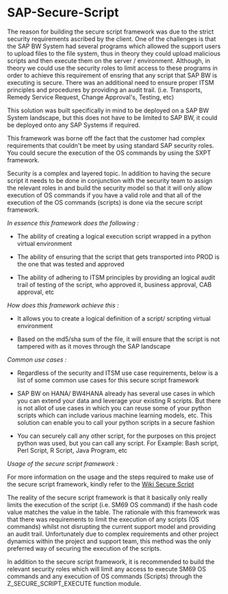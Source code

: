 # SAP-Secure-Script

The reason for building the secure script framework was due to the strict security requirements ascribed by the client. One of the challenges is that the SAP BW System had several programs which allowed the support users to upload files to the file system, thus in theory they could upload malicious scripts and then execute them on the server / environment.
Although, in theory we could use the security roles to limit access to these programs in order to achieve this requirement of ensring that any script that SAP BW is executing is secure. There was an additional need to ensure proper ITSM principles and procedures by providing an audit trail. (i.e. Transports, Remedy Service Request, Change Approval's, Testing, etc)

This solution was built specifically in mind to be deployed on a SAP BW System landscape, but this does not have to be limited to SAP BW, it could be deployed onto any SAP Systems if required. 

This framework was borne off the fact that the customer had complex requirements that couldn't be meet by using standard SAP security roles. You could secure the execution of the OS commands by using the SXPT framework.

Security is a complex and layered topic. In addition to having the secure script it needs to be done in conjunction with the security team to assign the relevant roles in and build the security model so that it will only allow execution of OS commands if you have a valid role and that all of the execution of the OS commands (scripts) is done via the secure script framework.

*In essence this framework does the following :*

  * The ability of creating a logical execution script wrapped in a python virtual environment
  
  * The ability of ensuring that the script that gets transported into PROD is the one that was tested and approved

  * The ability of adhering to ITSM principles by providing an logical audit trail of testing of the script, who approved it, business approval, CAB approval, etc

*How does this framework achieve this :*

  * It allows you to create a logical definition of a script/ scripting virtual environment

  * Based on the md5/sha sum of the file, it will ensure that the script is not tampered with as it moves through the SAP landscape

*Common use cases :*

  * Regardless of the security and ITSM use case requirements, below is a list of some common use cases for this secure script framework

  * SAP BW on HANA/ BW4HANA already has several use cases in which you can extend your data and leverage your existing R scripts. But there is not allot of use cases in which you can reuse some of your python scripts which can include various machine learning models, etc. This solution can enable you to call your python scripts in a secure fashion

  * You can securely call any other script, for the purposes on this project python was used, but you can call any script. For Example: Bash script, Perl Script, R Script, Java Program, etc

*Usage of the secure script framework :*

For more information on the usage and the steps required to make use of the secure script framework, kindly refer to the [Wiki Secure Script](https://github.com/jacintod/SAP-Secure-Script/wiki "SAP Secure Script Framework")

The reality of the secure script framework is that it basically only really limits the execution of the script (i.e. SM69 OS command) if the hash code value matches the value in the table. The rationale with this framework was that there was requirements to limit the execution of any scripts (OS commands) whilst not disrupting the current support model and providing an audit trail. Unfortunately due to complex requirements and other project dynamics within the project and support team, this method was the only preferred way of securing the execution of the scripts.

In addition to the secure script framework, it is recommended to build the relevant security roles which will limit any access to execute SM69 OS commands and any execution of OS commands (Scripts) through the Z_SECURE_SCRIPT_EXECUTE function module.
